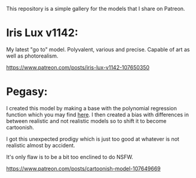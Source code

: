 This repository is a simple gallery for the models that I share on Patreon.

# Iris Lux v1142:

My latest "go to" model. Polyvalent, various and precise. Capable of art as well as photorealism.

https://www.patreon.com/posts/iris-lux-v1142-107650350

# Pegasy:

I created this model by making a base with the polynomial regression function which you may find [here](https://github.com/Extraltodeus/Conditioning-token-experiments-for-ComfyUI/blob/main/alternative_merging_methods.py). I then created a bias with differences in between realistic and not realistic models so to shift it to become cartoonish.

I got this unexpected prodigy which is just too good at whatever is not realistic almost by accident.

It's only flaw is to be a bit too enclined to do NSFW.


https://www.patreon.com/posts/cartoonish-model-107649669

